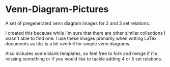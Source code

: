 # Venn-Diagram-Pictures

A set of pregenerated venn diagram images for 2 and 3 set relations.

I created this because while i'm sure that there are other similar collections I wasn't able to find one.
I use these images primarily when writing LaTex documents as tikz is a bit overkill for simple venn diagrams.

Also includes some blank templates, so feel free to fork and merge if i'm missing something or if you would like to tackle adding 4 or 5 set relations.
